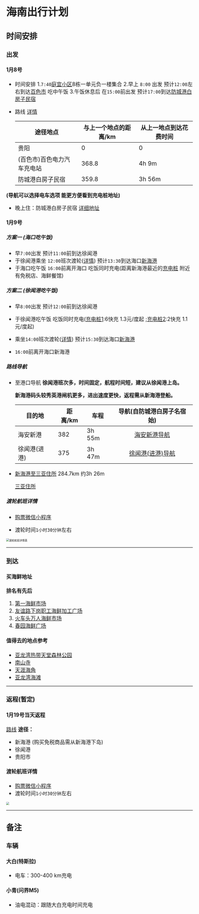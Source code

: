 # 海南出行计划
## 时间安排

### 出发
#### 1月8号
- 时间安排
1.`7:40`[庭宜小区](https://surl.amap.com/l91UoLR6y8)8栋一单元负一楼集合
2.早上 `8:00` 出发 预计`12:00`左右到达[百色市](https://surl.amap.com/1OWvpXn1t0Ix) 吃中午饭
3.午饭休息后 在`15:00`前出发 预计`17:00`到达[防城港白房子民宿](https://surl.amap.com/ez20Vp987B)

- 路线 [详情](https://surl.amap.com/lt43Vt1egGJ)

  | 途径地点                   | 与上一个地点的距离/km | 从上一地点到达花费时间 |
  | -------------------------- | --------------------- | ---------------------- |
  | 贵阳                       | 0                     | 0                      |
  | (百色市)百色电力汽车充电站 | 368.8                 | 4h 9m                  |
  | 防城港白房子民宿           | 359.8                 | 3h 56m                 |

 **(导航可以选择电车选项 能更方便看到充电桩地址)**

- 晚上住：防城港白房子民宿 [详细地址](https://surl.amap.com/ez20Vp987B)

#### 1月9号
##### 方案一  (海口吃午饭)
- 早`7:00`出发 预计`11:00`前到达徐闻港
- 于徐闻港乘坐 `12:00`班次渡轮([详情](#渡轮航班详情)) 预计`13:30`到达海口[新海港](https://surl.amap.com/k2H7lCR190YU)
- 于海口吃午饭 `16:00`前离开海口 吃饭同时充电(距离新海港最近的[充电桩](https://surl.amap.com/koL5AP8a4M) 附近有免税店、海鲜餐馆)
##### 方案二 (徐闻港吃午饭)
- 早`8:00`出发 预计`12:00`前到达徐闻港

- 于徐闻港吃午饭 吃饭同时充电([充电桩1](https://www.amap.com/place/B0HKUSVIO4):6快充 1.3元/度起 ;[充电桩2](https://www.amap.com/place/B0I23HWZ01):2快充 1.1元/度起)

- 乘坐`14:00`班次渡轮([详情](#渡轮航班详情)) 预计`15:30`到达海口[新海港](https://surl.amap.com/k2H7lCR190YU)

- `16:00`前离开海口新海港

##### 路线导航
- 至港口导航
  **徐闻港班次多，时间固定，航程时间短，建议从徐闻港上岛。**

  **新海港码头较秀英港闸机更多，进出速度更快，返程需从新海港登船。**
  
  | 目的地       | 距离/km | 车程   |              导航(自防城港白房子名宿始)              |
  | ------------ | ------- | ------ | :--------------------------------------------------: |
  | 海安新港     | 382     | 3h 55m |   [海安新港导航](https://surl.amap.com/eXO0sfhgjI)   |
  | 徐闻港(进港) | 375     | 3h 47m | [徐闻港(进港)导航](https://surl.amap.com/eYQPHNYbO8) |

- [新海港至三亚住所](https://surl.amap.com/kq2J9R1u4tS) 284.7km 约3h 26m

  [三亚住所](https://surl.amap.com/kHco5x13MG)


##### 渡轮航班详情
- [购票微信小程序](https://open.weixin.qq.com/connect/oauth2/authorize?appid=wx4e55f9f0bcf9e11e&redirect_uri=http%3A%2F%2Fhxwx.digitalstrait.cn%2FWxFerryMobile%2FOAuth%3Fg%3Dhttp%253a%252f%252fhxwx.digitalstrait.cn%252fWxFerryMobile&response_type=code&scope=snsapi_userinfo&state=STATE&connect_redirect=1&uin=&key=&version=63030532)

- 渡轮时间`1小时30分钟`左右
<img src="https://imgbdb4.bendibao.com/haikoubdb/traffic/20231/05/2023105171319_46885.png" alt="渡轮航班详情表" style="zoom:50%;" />

---
### 到达
#### 买海鲜地址
**排名有先后**

1. [第一海鲜市场](https://surl.amap.com/kRgOY7w5tr)
2. [友谊路下岗职工海鲜加工广场](https://surl.amap.com/kYbW4fc77Q)
3. [火车头万人海鲜市场 ](https://surl.amap.com/kLbOSz1ame)
4. [春园海鲜广场](https://surl.amap.com/P34GZE1cbnJ)
#### 值得去的地点参考
- [亚龙湾热带天堂森林公园](https://surl.amap.com/1fPPzBYq8tz)
- [南山寺](https://surl.amap.com/fU2QU9y1gs)
- [天涯海角](https://surl.amap.com/1RcQx4Q95Mx)
- [亚龙湾海滩](https://surl.amap.com/ljj8ITm24d)
---
### 返程(暂定)

#### 1月19号当天返程
[路线](https://surl.amap.com/lk4QzZC3oS)
**途径：** 

- 新海港 (购买免税商品需从新海港下岛)
- 徐闻港
- 贵阳市

#### 渡轮航班详情
- [购票微信小程序](https://open.weixin.qq.com/connect/oauth2/authorize?appid=wx4e55f9f0bcf9e11e&redirect_uri=http%3A%2F%2Fhxwx.digitalstrait.cn%2FWxFerryMobile%2FOAuth%3Fg%3Dhttp%253a%252f%252fhxwx.digitalstrait.cn%252fWxFerryMobile&response_type=code&scope=snsapi_userinfo&state=STATE&connect_redirect=1&uin=&key=&version=63030532)
- 渡轮时间`1小时30分钟`左右
<img src="https://imgbdb4.bendibao.com/haikoubdb/traffic/20231/05/2023105171317_27369.png" style="zoom:50%;" />

---
## 备注
### 车辆
#### 大白(特斯拉)
- 电车：300-400 km充电
#### 小青(问界M5)
- 油电混动：跟随大白充电时间充电

